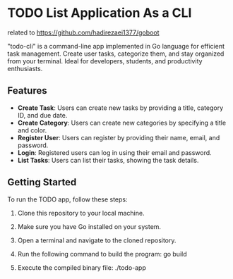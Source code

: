 # TODO List Application As a CLI

related to https://github.com/hadirezaei1377/goboot 


"todo-cli" is a command-line app implemented in Go language for efficient task management. Create user tasks, categorize them, and stay organized from your terminal. Ideal for developers, students, and productivity enthusiasts.

## Features

- **Create Task**: Users can create new tasks by providing a title, category ID, and due date.
- **Create Category**: Users can create new categories by specifying a title and color.
- **Register User**: Users can register by providing their name, email, and password.
- **Login**: Registered users can log in using their email and password.
- **List Tasks**: Users can list their tasks, showing the task details.

## Getting Started

To run the TODO app, follow these steps:

1. Clone this repository to your local machine.
2. Make sure you have Go installed on your system.
3. Open a terminal and navigate to the cloned repository.
4. Run the following command to build the program:
go build

5. Execute the compiled binary file:
./todo-app

